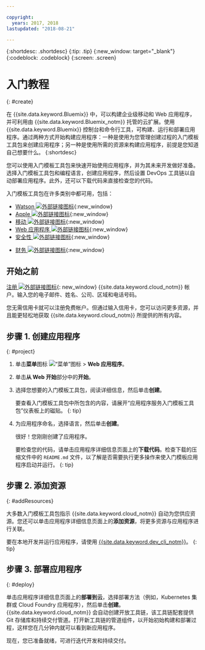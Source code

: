 ```yaml
---

copyright:
  years: 2017, 2018
lastupdated: "2018-08-21"

---
```


{:shortdesc: .shortdesc}
{:tip: .tip}
{:new_window: target="_blank"}
{:codeblock: .codeblock}
{:screen: .screen}

# 入门教程
{: #create}

在 {{site.data.keyword.Bluemix}} 中，可以构建企业级移动和 Web 应用程序，并可利用由 {{site.data.keyword.Bluemix_notm}} 托管的云扩展。使用 {{site.data.keyword.Bluemix}} 控制台和命令行工具，可构建、运行和部署应用程序。通过两种方式开始构建应用程序：一种是使用为您管理创建过程的入门模板工具包来创建应用程序；另一种是使用所需的资源来构建应用程序，前提是您知道自己想要什么。
{:shortdesc}

您可以使用入门模板工具包来快速开始使用应用程序，并为其未来开发做好准备。选择入门模板工具包和编程语言，创建应用程序，然后设置 DevOps 工具链以自动部署应用程序。此外，还可以下载代码来直接检查您的代码。

入门模板工具包在许多类别中都可用，包括：

* [Watson ![外部链接图标](../icons/launch-glyph.svg "外部链接图标")](https://console.bluemix.net/developer/watson/dashboard){:new_window}
* [Apple ![外部链接图标](../icons/launch-glyph.svg "外部链接图标")](https://console.bluemix.net/developer/appledevelopment/dashboard){:new_window}
* [移动 ![外部链接图标](../icons/launch-glyph.svg "外部链接图标")](https://console.bluemix.net/developer/mobile/dashboard){:new_window}
* [Web 应用程序 ![外部链接图标](../icons/launch-glyph.svg "外部链接图标")](https://console.bluemix.net/developer/appservice/dashboard){:new_window}
* [安全性 ![外部链接图标](../icons/launch-glyph.svg "外部链接图标")](https://console.bluemix.net/developer/security/dashboard){:new_window}
<!--* [Watson Data Platform developer console](https://console.bluemix.net/developer/dataplatform)-->
* [财务 ![外部链接图标](../icons/launch-glyph.svg "外部链接图标")](https://console.bluemix.net/developer/finance/dashboard){:new_window}

## 开始之前

[注册 ![外部链接图标](../icons/launch-glyph.svg "外部链接图标")](https://console.bluemix.net){: new_window} {{site.data.keyword.cloud_notm}} 帐户。输入您的电子邮件、姓名、公司、区域和电话号码。

您无需信用卡就可以注册免费帐户。但通过输入信用卡，您可以访问更多资源，并且能更轻松地获取 {{site.data.keyword.cloud_notm}} 所提供的所有内容。

## 步骤 1. 创建应用程序
{: #project}

1. 单击**菜单**图标 ![“菜单”图标](../icons/icon_hamburger.svg) > **Web 应用程序**。

2. 单击**从 Web 开始**部分中的**开始**。

3. 选择您想要的入门模板工具包，阅读详细信息，然后单击**创建**。

   要查看入门模板工具包中所包含的内容，请展开“应用程序服务入门模板工具包”仪表板上的磁贴。
  {: tip}

4. 为应用程序命名，选择语言，然后单击**创建**。

   很好！您刚刚创建了应用程序。

   要检查您的代码，请单击应用程序详细信息页面上的**下载代码**。检查下载的压缩文件中的 `README.md` 文件，以了解是否需要执行更多操作来使入门模板应用程序启动并运行。
   {: tip}

## 步骤 2. 添加资源
{: #addResources}

大多数入门模板工具包指示 {{site.data.keyword.cloud_notm}} 自动为您供应资源。您还可以单击应用程序详细信息页面上的**添加资源**，将更多资源与应用程序进行关联。

要在本地开发并运行应用程序，请使用 [{{site.data.keyword.dev_cli_notm}}](../cli/idt/index.html)。
{: tip}

## 步骤 3. 部署应用程序
{: #deploy}

单击应用程序详细信息页面上的**部署到云**，选择部署方法（例如，Kubernetes 集群或 Cloud Foundry 应用程序），然后单击**创建**。{{site.data.keyword.cloud_notm}} 会自动创建开放工具链，该工具链配套提供 Git 存储库和持续交付管道。打开新工具链的管道组件，以开始初始构建和部署过程，这样您在几分钟内就可以看到新应用程序。

现在，您已准备就绪，可进行迭代开发和持续交付。
